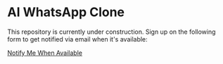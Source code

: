 # AI WhatsApp Clone

This repository is currently under construction. Sign up on the following form to get notified via email when it's available:

[Notify Me When Available](https://app.youform.com/forms/epwsbdhf)
